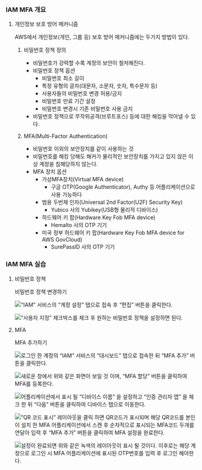 
### IAM MFA 개요

1. 개인정보 보호 방어 메커니즘

	AWS에서 개인정보(개인, 그룹 등) 보호 방어 메커니즘에는 두가지 방법이 있다.


	1. 비밀번호 정책 정의
		- 비밀번호가 강력할 수록 계정의 보안이 철저해진다.
		- 비밀번호 정책 옵션
			- 비밀번호 최소 길이
			- 특정 유형의 글자(대문자, 소문자, 숫자, 특수문자 등)
			- 사용자들의 비밀번호 변경 허용/금지
			- 비밀번호 만료 기간 설정
			- 비밀번호 변경시 기존 비밀번호 사용 금지
		- 비밀번호 정책으로 무작위공격(브루트포스) 등에 대한 해킹을 막아낼 수 있다.

	2. MFA(Multi-Factor Authentication)
		- 비밀번호 이외의 보안장치를 같이 사용하는 것
		- 비밀번호를 해킹 당해도 해커가 물리적인 보안장치를 가지고 있지 않은 이상 계정을 침해당하지 않는다.
		- MFA 장치 옵션
			- 가상MFA장치(Virtual MFA device)
				- 구글 OTP(Google Authenticator), Authy 등 어플리케이션으로 사용 가능하다
			- 범용 두번재 인자(Universal 2nd Factor(U2F) Security Key)
				- Yubico 사의 Yubikey(USB형 물리적 디바이스)
			- 하드웨어 키 팝(Hardware Key Fob MFA device)
				- Hemalto 사의 OTP 기기
			- 미국 정부 하드웨어 키 팝(Hardware Key Fob MFA device for AWS GovCloud)
				- SurePassID 사의 OTP 기기

### IAM MFA 실습

1. 비밀번호 정책

	비밀번호 정책 변경하기


	![“IAM” 서비스의 “계정 설정” 탭으로 접속 후 “편집” 버튼을 클릭한다.](https://s3.us-west-2.amazonaws.com/secure.notion-static.com/377b9613-e421-4cbe-86fa-87cea7bc5030/Untitled.png?X-Amz-Algorithm=AWS4-HMAC-SHA256&X-Amz-Content-Sha256=UNSIGNED-PAYLOAD&X-Amz-Credential=AKIAT73L2G45EIPT3X45%2F20230830%2Fus-west-2%2Fs3%2Faws4_request&X-Amz-Date=20230830T105145Z&X-Amz-Expires=3600&X-Amz-Signature=db660fbeedcba620e4189b797efc38d54e30569830ecceff6a2558bb6c1036dc&X-Amz-SignedHeaders=host&x-id=GetObject)


	![“사용자 지정” 체크박스를 체크 후 원하는 비밀번호 정책을 설정하면 된다.](https://s3.us-west-2.amazonaws.com/secure.notion-static.com/0382ace7-abce-4ac6-b8ea-0b6a2a47cb42/Untitled.png?X-Amz-Algorithm=AWS4-HMAC-SHA256&X-Amz-Content-Sha256=UNSIGNED-PAYLOAD&X-Amz-Credential=AKIAT73L2G45EIPT3X45%2F20230830%2Fus-west-2%2Fs3%2Faws4_request&X-Amz-Date=20230830T105145Z&X-Amz-Expires=3600&X-Amz-Signature=3e62a300864e10473203f26178a1023598c0880337bc2de21c5720a477aeb6cd&X-Amz-SignedHeaders=host&x-id=GetObject)

2. MFA

	MFA 추가하기


	![로그인 한 계정의 “IAM” 서비스의 “대시보드” 탭으로 접속한 뒤 “MFA 추가” 버튼을 클릭한다.](https://s3.us-west-2.amazonaws.com/secure.notion-static.com/e2e161c4-90a6-4b21-a910-dca5d190d055/Untitled.png?X-Amz-Algorithm=AWS4-HMAC-SHA256&X-Amz-Content-Sha256=UNSIGNED-PAYLOAD&X-Amz-Credential=AKIAT73L2G45EIPT3X45%2F20230830%2Fus-west-2%2Fs3%2Faws4_request&X-Amz-Date=20230830T105146Z&X-Amz-Expires=3600&X-Amz-Signature=34e682f800f18c9c22ffc13081eaf76705fd246d0d6b969c1b6fae34c52969a0&X-Amz-SignedHeaders=host&x-id=GetObject)


	![새로운 창에서 위와 같은 화면이 보일 것 이며, “MFA 할당” 버튼을 클릭하여 MFA를 등록한다.](https://s3.us-west-2.amazonaws.com/secure.notion-static.com/5931f339-e045-430c-97f1-28b5e0012b57/Untitled.png?X-Amz-Algorithm=AWS4-HMAC-SHA256&X-Amz-Content-Sha256=UNSIGNED-PAYLOAD&X-Amz-Credential=AKIAT73L2G45EIPT3X45%2F20230830%2Fus-west-2%2Fs3%2Faws4_request&X-Amz-Date=20230830T105146Z&X-Amz-Expires=3600&X-Amz-Signature=df2a67bf4fac04d26e0f6fbb43edc20d5aef3802fe976bddd6b2dfcd95cbcc4d&X-Amz-SignedHeaders=host&x-id=GetObject)


	![어플리케이션에서 표시 될 “디바이스 이름” 을 설정하고 “인증 관리자 앱” 을 체크 한 뒤 “다음” 버튼을 클릭하여 디바이스 탭으로 이동한다.](https://s3.us-west-2.amazonaws.com/secure.notion-static.com/2388156b-52e8-42fe-bb0d-009dac6c3b44/Untitled.png?X-Amz-Algorithm=AWS4-HMAC-SHA256&X-Amz-Content-Sha256=UNSIGNED-PAYLOAD&X-Amz-Credential=AKIAT73L2G45EIPT3X45%2F20230830%2Fus-west-2%2Fs3%2Faws4_request&X-Amz-Date=20230830T105146Z&X-Amz-Expires=3600&X-Amz-Signature=f40fbc7ae090491b7d571240ab6868acc4fb18e6f659d2e6bd0f732304444347&X-Amz-SignedHeaders=host&x-id=GetObject)


	![“QR 코드 표시” 레이아웃을 클릭 하면 QR코드가 표시되며 해당 QR코드를 본인이 설치 한 MFA 어플리케이션에서 스캔 후 순차적으로 표시되는 MFA코드 두개를 연달아 입력 후 “MFA 추가” 버튼을 클릭하여 MFA 설정을 완료한다.](https://s3.us-west-2.amazonaws.com/secure.notion-static.com/d8d18fc3-e36a-4f90-8b55-6db408a9e109/Untitled.png?X-Amz-Algorithm=AWS4-HMAC-SHA256&X-Amz-Content-Sha256=UNSIGNED-PAYLOAD&X-Amz-Credential=AKIAT73L2G45EIPT3X45%2F20230830%2Fus-west-2%2Fs3%2Faws4_request&X-Amz-Date=20230830T105146Z&X-Amz-Expires=3600&X-Amz-Signature=523ae3936c290388b0714e421474cb8b3ecb586f101f4d7d3aef0bcde9aa4812&X-Amz-SignedHeaders=host&x-id=GetObject)


	![설정이 완료되면 위와 같은 녹색의 레이아웃이 표시 될 것이다. 이후로는 해당 계정으로 로그인 시 MFA 어플리케이션에 표시된 OTP번호를 입력 후 로그인 해야한다.](https://s3.us-west-2.amazonaws.com/secure.notion-static.com/1d98bac0-3756-4a66-b10c-a9d837ceb979/Untitled.png?X-Amz-Algorithm=AWS4-HMAC-SHA256&X-Amz-Content-Sha256=UNSIGNED-PAYLOAD&X-Amz-Credential=AKIAT73L2G45EIPT3X45%2F20230830%2Fus-west-2%2Fs3%2Faws4_request&X-Amz-Date=20230830T105146Z&X-Amz-Expires=3600&X-Amz-Signature=abda9170132bb76264332de683b5dc6afd45f2fb7f7b32ef978c0dff019c111e&X-Amz-SignedHeaders=host&x-id=GetObject)

